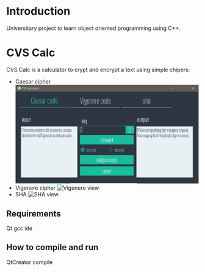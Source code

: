 # Introduction
Universitary project to learn object oriented programming using C++.

# CVS Calc
CVS Calc is a calculator to crypt and encrypt a text using simple chipers:
* Caesar cipher
![Caesar view](readMeImages/CifrarioCesare.png)
* Vigenere cipher
![Vigenere view](pathRelative)
* SHA
![SHA view](pathRelative)

## Requirements
Qt gcc ide
## How to compile and run
QtCreator compile

 
